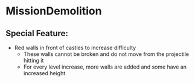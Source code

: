 # MissionDemolition

## Special Feature:
* Red walls in front of castles to increase difficulty
    * These walls cannot be broken and do not move from the projectile hitting it
    * For every level increase, more walls are added and some have an increased height
    
